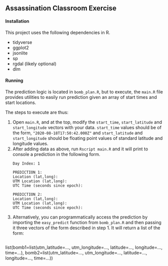 ## Assassination Classroom Exercise

#### Installation

This project uses the following dependencies in R.

* tidyverse
* ggplot2
* jsonlite
* sp
* rgdal (likely optional)
* dlm

#### Running

The prediction logic is located in `bomb_plan.R`, but to execute, the `main.R`
file provides utilities to easily run prediction given an array of start times
and start locations.

The steps to execute are thus:

1. Open `main.R`, and at the top, modify the `start_time`, `start_latitude` and
   `start_longitude` vectors with your data. `start_time` values should be of the form, 
   `"2020-08-18T17:50:42.000Z"` and `start_latitude` and `start_longitude`
   should be floating point values of standard latitude and longitude values.
2. After adding data as above, run `Rscript main.R` and it will print to console a
   prediction in the following form.
   ```
   Day Index: 1

   PREDICTION 1:
   Location (lat,long):
   UTM Location (lat,long):
   UTC Time (seconds since epoch):

   PREDICTION 2:
   Location (lat,long):
   UTM Location (lat,long):
   UTC Time (seconds since epoch):
   ```
3. Alternatively, you can programmatically access the prediction by importing
   the `easy_predict` function from `bomb_plan.R` and then passing it three
   vectors of the form described in step 1. It will return a list of the form:
   ```
list(bomb1=list(utm_latitude=..., utm_longitude=...,
								latitude=..., longitude=...,
                time=...),
		 bomb2=list(utm_latitude=..., utm_longitude=...,
								latitude=..., longitude=...,
                time=...))
   ```
